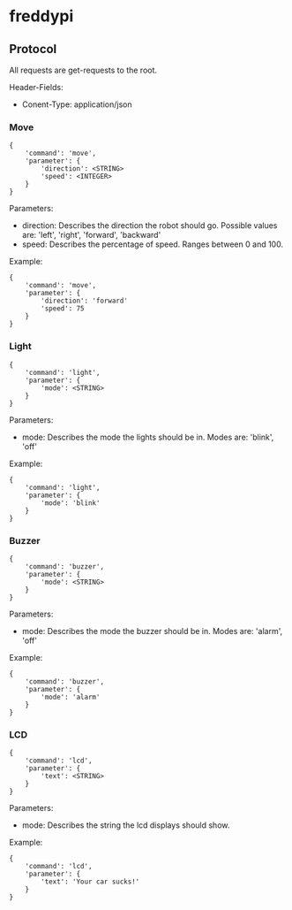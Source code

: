 # freddypi

## Protocol
All requests are get-requests to the root.

Header-Fields:
* Conent-Type: application/json
### Move
```
{
	'command': 'move',
	'parameter': {
		'direction': <STRING>
		'speed': <INTEGER>
	}
}
```
Parameters:
* direction: Describes the direction the robot should go. Possible values are: 'left', 'right', 'forward', 'backward'
* speed: Describes the percentage of speed. Ranges between 0 and 100.

Example:
```
{
	'command': 'move',
	'parameter': {
		'direction': 'forward'
		'speed': 75
	}
}
```
### Light
```
{
	'command': 'light',
	'parameter': {
		'mode': <STRING>
	}
}
```
Parameters:
* mode: Describes the mode the lights should be in. Modes are: 'blink', 'off'

Example:
```
{
	'command': 'light',
	'parameter': {
		'mode': 'blink'
	}
}
```
### Buzzer
```
{
	'command': 'buzzer',
	'parameter': {
		'mode': <STRING>
	}
}
```
Parameters:
* mode: Describes the mode the buzzer should be in. Modes are: 'alarm', 'off'

Example:
```
{
	'command': 'buzzer',
	'parameter': {
		'mode': 'alarm'
	}
}
```
### LCD
```
{
	'command': 'lcd',
	'parameter': {
		'text': <STRING>
	}
}
```
Parameters:
* mode: Describes the string the lcd displays should show.

Example:
```
{
	'command': 'lcd',
	'parameter': {
		'text': 'Your car sucks!'
	}
}
```
